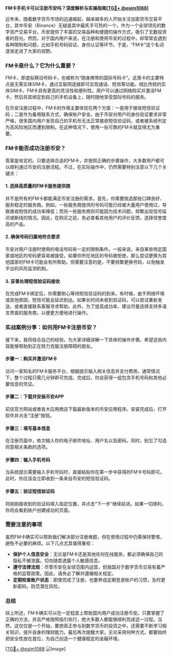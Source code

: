 **FM卡手机卡可以注册币安吗？深度解析与实操指南[[TG💪+ @esim1088](https://t.me/s/esim1088)]**

近年来，随着数字货币市场的迅速崛起，越来越多的人开始关注加密货币交易平台，其中币安（Binance）无疑是其中最炙手可热的一个。作为一个全球领先的数字资产交易平台，币安提供了丰富的交易品种和便捷的操作方式，吸引了无数投资者的目光。然而，对于国内用户来说，在注册和使用币安的过程中，却常常会遇到各种限制和问题，比如手机号码验证、身份认证等环节。于是，“FM卡”这个名词逐渐走进了大家的视野。

### FM卡是什么？它为什么重要？

FM卡，即虚拟移动号码卡，也被称为“随身携带的国际号码卡”。这类卡的主要特点是无需实体SIM卡，通过互联网连接即可实现通话、短信等功能。相比传统的实体SIM卡，FM卡具有更高的灵活性和便利性。用户可以通过网络购买并激活FM卡，然后将其绑定到自己的手机设备上，随时随地享受国际号码的服务。

在币安注册过程中，FM卡的作用主要体现在两个方面：一是用于接收短信验证码；二是作为备用联系方式，确保账户安全。由于币安对用户的身份验证要求非常严格，很多国内用户发现自己的手机号无法正常接收短信验证码，或者被系统判定为高风险地区而遭到限制。在这种情况下，使用一张可靠的FM卡就显得尤为重要。

### FM卡能否成功注册币安？

答案是肯定的。只要选择合适的FM卡，并按照正确的步骤操作，大多数用户都可以顺利通过币安的注册流程。不过，在实际操作中，仍然需要特别注意以下几个关键点：

#### 1. **选择高质量的FM卡服务提供商**
   并不是所有的FM卡都能满足币安注册的需求。首先，你需要挑选那些口碑良好、服务稳定的服务商。例如，一些服务商提供的号码可能已经被大量用户使用过，导致接收短信的成功率降低；而另一些服务商则可能因为技术问题，频繁出现信号延迟或断线的情况。因此，在购买之前，务必查看其他用户的评价反馈，选择信誉度高的产品。

#### 2. **确保号码归属地符合要求**
   币安对用户注册时使用的电话号码有一定的限制条件。一般来说，来自某些特定国家或地区的号码更容易被接受。如果你所在地区的号码被拒绝，那么尝试更换为其他国家的FM卡可能会有所帮助。但需要注意的是，不要频繁更换号码，以免触发平台的风险监测机制。

#### 3. **妥善处理短信验证码接收**
   在完成FM卡绑定后，你需要耐心等待短信验证码的到来。有时候，由于网络环境或其他原因，短信可能会延迟到达。如果长时间未收到验证码，可以尝试重新发送，或者直接联系客服寻求帮助。此外，为了提高成功率，建议尽量选择支持多语言界面的服务商，以便更方便地进行操作。

### 实战案例分享：如何用FM卡注册币安？

接下来，我将结合自己的经验，为大家详细讲解一下具体的操作步骤。希望这些内容能够帮助到正在努力克服注册障碍的朋友。

#### 步骤一：购买并激活FM卡
访问一家知名的FM卡服务平台，根据提示输入相关信息并支付费用。通常情况下，整个过程只需几分钟即可完成。完成后，你会获得一组包含手机号码和其他必要信息的凭证。

#### 步骤二：下载并安装币安APP
前往官方网站或者各大应用商店下载最新版本的币安应用程序。安装完成后，打开软件并点击“注册”按钮。

#### 步骤三：填写基本信息
在注册页面中，依次输入你的电子邮件地址、用户名以及密码。同时，别忘了勾选同意相关条款的选项。

#### 步骤四：输入手机号码
当系统提示需要输入手机号码时，直接粘贴你在第一步中获得的FM卡号码即可。此时，你应该会立即收到一条来自币安的短信验证码。

#### 步骤五：验证短信验证码
将刚刚接收到的验证码填入指定位置，并点击“下一步”继续前进。如果一切顺利，你将会看到账户创建成功的页面。

### 需要注意的事项

虽然FM卡确实可以帮助我们解决部分注册难题，但在使用过程中仍需保持警惕，避免不必要的麻烦。以下几点尤其值得重视：

- **保护个人信息安全**：无论是FM卡还是其他任何在线服务，都必须确保自己的隐私不被泄露。切勿随意透露个人敏感信息。
- **遵守法律法规**：尽管币安在全球范围内运营，但我国对于数字货币交易有着严格的监管政策。因此，请务必了解并遵循相关规定。
- **定期检查账户状态**：即使完成了注册，也要养成定期登录账户的习惯，及时更新密码，防范潜在风险。

### 总结

综上所述，FM卡确实可以在一定程度上帮助国内用户成功注册币安。只要掌握了正确的方法，并且严格按照指引执行，绝大多数人都能够顺利完成这一过程。当然，这仅仅是一个开始，要想真正参与到数字货币的投资之中，还需要不断学习相关知识，提升自身的理财能力。最后再次提醒大家，无论采用何种方式，都要始终把安全性放在首位，为自己创造一个健康稳定的金融环境。

[[TG💪+ @esim1088](https://t.me/s/esim1088) ![Image](https://i.postimg.cc/4NQfJmqS/Snipaste-2025-05-13-00-14-12.png)]
